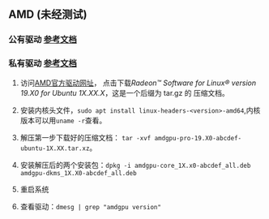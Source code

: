 ## AMD (未经测试)

### 公有驱动 [参考文档](https://wiki.debian.org/AtiHowTo)

### 私有驱动 [参考文档](https://wiki.debian.org/AMDGPUDriverOnStretchAndBuster2)

1. 访问[AMD官方驱动网址](https://www.amd.com/en/support/kb/release-notes/rn-amdgpu-unified-linux)，
  点击下载*Radeon™ Software for Linux® version 19.X0 for Ubuntu 1X.XX.X*，这是一个后缀为 tar.gz 的
  压缩文档。
  
2. 安装内核头文件，`sudo apt install linux-headers-<version>-amd64`,内核版本可以用`uname -r`查看。

3. 解压第一步下载好的压缩文档： `tar -xvf amdgpu-pro-19.X0-abcdef-ubuntu-1X.XX.tar.xz`。

4. 安装解压后的两个安装包：`dpkg -i amdgpu-core_1X.x0-abcdef_all.deb amdgpu-dkms_1X.X0-abcdef_all.deb`

5. 重启系统

6. 查看驱动：`dmesg | grep "amdgpu version"`
